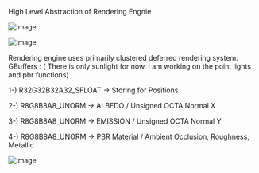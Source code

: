High Level Abstraction of Rendering Engnie

![image](https://github.com/GNFulLT/GEngine/assets/73427021/684bdc9f-47ad-4f95-a166-5fec522d0887)

![image](https://github.com/GNFulLT/GEngine/assets/73427021/1714de10-3202-4466-891b-5849fb017cd8)

Rendering engine uses primarily clustered deferred rendering system.
GBuffers : ( There is only sunlight for now. I am working on the point lights and pbr functions)

1-) R32G32B32A32_SFLOAT -> Storing for Positions   

2-) R8G8B8A8_UNORM -> ALBEDO / Unsigned OCTA Normal X    

3-) R8G8B8A8_UNORM -> EMISSION / Unsigned OCTA Normal Y    

4-) R8G8B8A8_UNORM -> PBR Material / Ambient Occlusion, Roughness, Metallic  


![image](https://github.com/GNFulLT/GEngine/assets/73427021/47aa853a-d24d-4a9d-ba90-c61fc7126c89)
